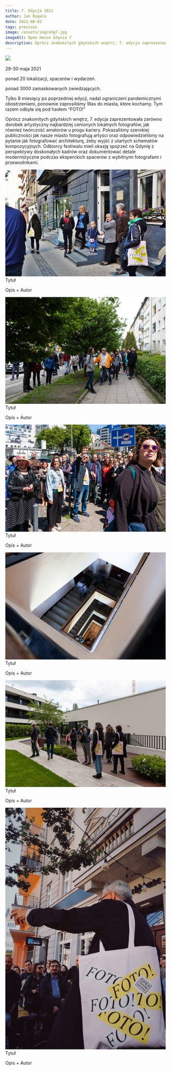 ```yaml
---
title: 7. Edycja 2021
author: Jan Rogalo
date: 2022-08-02
tags: previous
image: /assets/img/ohg7.jpg
imageAlt: Open House Gdynia 7
description: Oprócz znakomitych gdyńskich wnętrz, 7. edycja zaprezentowała zarówno dorobek artystyczny najbardziej cenionych lokalnych fotografów, jak również twórczość amatorów u progu kariery. Pokazaliśmy szerokiej publiczności jak nasze miasto fotografują artyści oraz odpowiedzieliśmy na pytanie jak fotografować architekturę, żeby wyjść z utartych schematów kompozycyjnych. Odbiorcy festiwalu mieli okazję spojrzeć na Gdynię z perspektywy doskonałych kadrów oraz dokumentować detale modernistyczne podczas eksperckich spacerów z wybitnymi fotografami i przewodnikami. 
---
```

<div class="section-services">
<div class="section-content">
<div class="section-image">
<img class="previous-cover-image" src="/assets/img/ohg7.jpg">
</div>
<div class="section-text">
<p>29-30 maja 2021</p>
<p>ponad 20 lokalizacji, spacerów i wydarzeń.</p>
<p>ponad 3000 zamaskowanych zwiedzających.</p>
<p>Tylko 8  miesięcy po poprzedniej edycji, nadal ograniczeni pandemicznymi obostrzeniami, ponownie zaprosiliśmy Was do miasta, które kochamy. Tym razem odbyła się pod hasłem “FOTO!”<p>
<p>Oprócz znakomitych gdyńskich wnętrz, 7. edycja zaprezentowała zarówno dorobek artystyczny najbardziej cenionych lokalnych fotografów, jak również twórczość amatorów u progu kariery. Pokazaliśmy szerokiej publiczności jak nasze miasto fotografują artyści oraz odpowiedzieliśmy na pytanie jak fotografować architekturę, żeby wyjść z utartych schematów kompozycyjnych. Odbiorcy festiwalu mieli okazję spojrzeć na Gdynię z perspektywy doskonałych kadrów oraz dokumentować detale modernistyczne podczas eksperckich spacerów z wybitnymi fotografami i przewodnikami.</p>
</div>
</div>
</div>


<div class="image__display">
<div class="image">
    <a href="/assets/img/OHG7/1.jpg" ><img class="image__img" src="/assets/img/OHG7/1.jpg" alt="Bricks"></a>
    <div class="image__overlay image__overlay--primary">
        <div class="image__title">Tytuł</div>
        <p class="image__description">
            Opis + Autor
        </p>
    </div>
</div>
<div class="image">
    <a href="/assets/img/OHG7/2.jpg" ><img class="image__img" src="/assets/img/OHG7/2.jpg" alt="Bricks"></a>
    <div class="image__overlay image__overlay--primary">
        <div class="image__title">Tytuł</div>
        <p class="image__description">
            Opis + Autor
        </p>
    </div>
</div>
<div class="image">
    <a href="/assets/img/OHG7/3.jpg" ><img class="image__img" src="/assets/img/OHG7/3.jpg" alt="Bricks"></a>
    <div class="image__overlay image__overlay--primary">
        <div class="image__title">Tytuł</div>
        <p class="image__description">
            Opis + Autor
        </p>
    </div>
</div>
<div class="image">
    <a href="/assets/img/OHG7/4.jpg" ><img class="image__img" src="/assets/img/OHG7/4.jpg" alt="Bricks"></a>
    <div class="image__overlay image__overlay--primary">
        <div class="image__title">Tytuł</div>
        <p class="image__description">
            Opis + Autor
        </p>
    </div>
</div>
<div class="image">
    <a href="/assets/img/OHG7/5.jpg" ><img class="image__img" src="/assets/img/OHG7/5.jpg" alt="Bricks"></a>
    <div class="image__overlay image__overlay--primary">
        <div class="image__title">Tytuł</div>
        <p class="image__description">
            Opis + Autor
        </p>
    </div>
</div>
<div class="image">
    <a href="/assets/img/OHG7/6.jpeg" ><img class="image__img" src="/assets/img/OHG7/6.jpeg" alt="Bricks"></a>
    <div class="image__overlay image__overlay--primary">
        <div class="image__title">Tytuł</div>
        <p class="image__description">
            Opis + Autor
        </p>
    </div>
</div>
</div>




